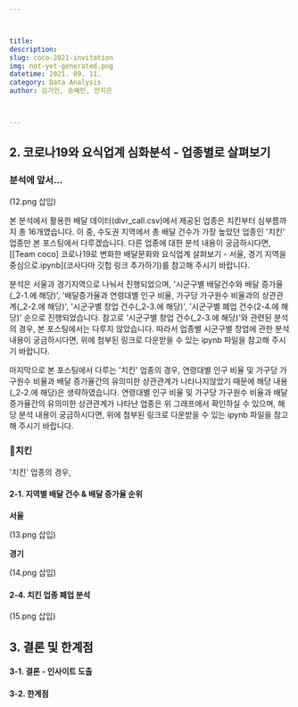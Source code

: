 ```yaml
---



title: 
description: 
slug: coco-2021-invitation
img: not-yet-generated.png
datetime: 2021. 09. 11.
category: Data Analysis
author: 김가인, 송혜민, 안지은



---
```




## 2. 코로나19와 요식업계 심화분석 - 업종별로 살펴보기

### 분석에 앞서...

(12.png 삽입)

본 분석에서 활용한 배달 데이터(dlvr_call.csv)에서 제공된 업종은 치킨부터 심부름까지 총 16개였습니다. 이 중, 수도권 지역에서 총 배달 건수가 가장 높았던 업종인 '치킨' 업종만 본 포스팅에서 다루겠습니다. 다른 업종에 대한 분석 내용이 궁금하시다면, [[Team coco] 코로나19로 변화한 배달문화와 요식업계 살펴보기 - 서울, 경기 지역을 중심으로.ipynb](코사다마 깃헙 링크 추가하기)를 참고해 주시기 바랍니다. 

분석은 서울과 경기지역으로 나눠서 진행되었으며, '시군구별 배달건수와 배달 증가율(_2-1.에 해당)', '배달증가율과 연령대별 인구 비율, 가구당 가구원수 비율과의 상관관계(_2-2.에 해당)', '시군구별 창업 건수(_2-3.에 해당)', '시군구별 폐업 건수(2-4.에 해당)' 순으로 진행되었습니다. 참고로 '시군구별 창업 건수(_2-3.에 해당)'와 관련된 분석의 경우, 본 포스팅에서는 다루지 않았습니다. 따라서 업종별 시군구별 창업에 관한 분석 내용이 궁금하시다면, 위에 첨부된 링크로 다운받을 수 있는 ipynb 파일을 참고해 주시기 바랍니다. 

마지막으로 본 포스팅에서 다루는 '치킨' 업종의 경우, 연령대별 인구 비율 및 가구당 가구원수 비율과 배달 증가율간의 유의미한 상관관계가 나타나지않았기 때문에 해당 내용(_2-2.에 해당)은 생략하였습니다. 연령대별 인구 비율 및 가구당 가구원수 비율과 배달 증가율간의 유의미한 상관관계가 나타난 업종은 위 그래프에서 확인하실 수 있으며, 해당 분석 내용이 궁금하시다면, 위에 첨부된 링크로 다운받을 수 있는 ipynb 파일을 참고해 주시기 바랍니다.

### 🍗치킨

'치킨' 업종의 경우,  

#### 2-1. 지역별 배달 건수 & 배달 증가율 순위

__서울__

(13.png 삽입)




__경기__

(14.png 삽입)




#### 2-4. 치킨 업종 폐업 분석

(15.png 삽입)




## 3. 결론 및 한계점

#### 3-1. 결론 - 인사이트 도출




#### 3-2. 한계점





